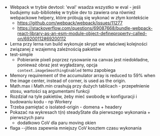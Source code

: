 * Webpack w trybie devtool: 'eval' wsadza wszystko w eval - jeśli budujemy sub-bibliotekę w trybie dev to zawiera ona również webpackowe helpery, które próbują się wykonać w złym kontekście 
  * https://github.com/webpack/webpack/issues/11277
  * https://stackoverflow.com/questions/69087668/bundle-webpack-react-library-as-an-esm-module-object-defineproperty-called-on/69200112#69200112
* Lerna przy lerna run build wykonuje skrypt we właściwej kolejności związanej z wzajemną zależnością pakietów
* test-simple
  * Pobieranie pixeli poprzez rysowanie na canvas jest niedokładne, ponieważ obraz jest wygładzany, opcja `context.imageSmoothingEnabled` temu zapobiega
* Memory requirement of the accumulator array is reduced to 59% when the image center, instead of corner, is used as the origin.
* Math.max i Math.min crashują przy dużych tablicach - przepełnienie stosu, wartości są argumentami funkcji
* Rozdział na tyle pakietów, żeby mieć swobodę w konfiguracji i budowaniu kodu - np Workery
* Trzeba pamiętać o isolated-origin - domena + headery
* Pokazać na wykresach t(n) steadyState dla pierwszego wykonania + pierwszych paru
  * dodatkowo CoV dla paru moving okien
* flaga --jitless zapewnia mniejszy CoV kosztem czasu wykonania
